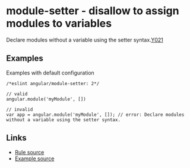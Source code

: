 <!-- WARNING: Generated documentation. Edit docs and examples in the rule and examples file ('rules/module-setter.js', 'examples/module-setter.js'). -->

# module-setter - disallow to assign modules to variables

Declare modules without a variable using the setter syntax.[Y021](https://github.com/johnpapa/angular-styleguide#style-y021)

## Examples

Examples with default configuration

    /*eslint angular/module-setter: 2*/

    // valid
    angular.module('myModule', [])

    // invalid
    var app = angular.module('myModule', []); // error: Declare modules without a variable using the setter syntax.

## Links

* [Rule source](../rules/module-setter.js)
* [Example source](../examples/module-setter.js)
